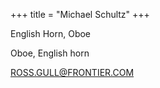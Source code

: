 +++
title = "Michael Schultz"
+++

English Horn, Oboe

<!--more-->

Oboe, English horn
 


ROSS.GULL@FRONTIER.COM



